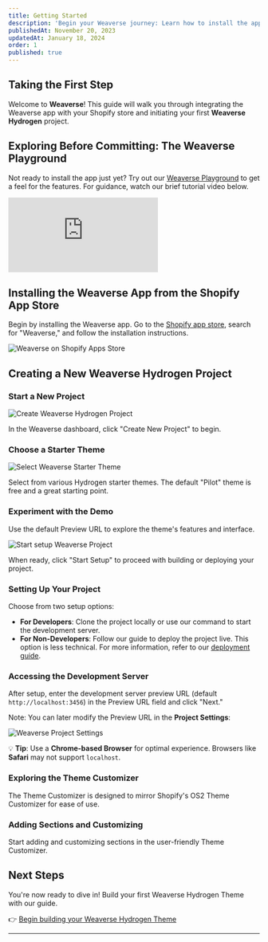 ```yaml
---
title: Getting Started
description: 'Begin your Weaverse journey: Learn how to install the app on Shopify and set up your first Weaverse Hydrogen project.'
publishedAt: November 20, 2023
updatedAt: January 18, 2024
order: 1
published: true
---
```


## Taking the First Step

Welcome to **Weaverse**! This guide will walk you through integrating the Weaverse app with your Shopify store and initiating your first **Weaverse Hydrogen** project.

## Exploring Before Committing: The Weaverse Playground

Not ready to install the app just yet? Try out our [Weaverse Playground](https://studio.weaverse.io/demo) to get a feel for the features. For guidance, watch our brief tutorial video below.

<iframe src="https://www.youtube.com/embed/aQZdQ17kF1U?rel=0" frameBorder="0" webkitallowfullscreen="true" mozallowfullscreen="true" allowFullScreen></iframe>

## Installing the Weaverse App from the Shopify App Store

Begin by installing the Weaverse app. Go to the [Shopify app store](https://apps.shopify.com/weaverse), search for "Weaverse," and follow the installation instructions.

![Weaverse on Shopify Apps Store](https://cdn.shopify.com/s/files/1/0728/0410/6547/files/weaverse_on_shopify_apps_store.png)

## Creating a New Weaverse Hydrogen Project

### Start a New Project

![Create Weaverse Hydrogen Project](https://cdn.shopify.com/s/files/1/0728/0410/6547/files/create_weaverse_hydrogen_project.webp)

In the Weaverse dashboard, click "Create New Project" to begin.

### Choose a Starter Theme

![Select Weaverse Starter Theme](https://cdn.shopify.com/s/files/1/0728/0410/6547/files/select_weaverse_starter_theme.webp)

Select from various Hydrogen starter themes. The default "Pilot" theme is free and a great starting point.

### Experiment with the Demo

Use the default Preview URL to explore the theme's features and interface.

![Start setup Weaverse Project](https://cdn.shopify.com/s/files/1/0728/0410/6547/files/start_setup_weaverse_project.webp)

When ready, click "Start Setup" to proceed with building or deploying your project.

### Setting Up Your Project

Choose from two setup options:

- **For Developers**: Clone the project locally or use our command to start the development server.
- **For Non-Developers**: Follow our guide to deploy the project live. This option is less technical. For more information, refer to our [deployment guide](/docs/deployment/oxygen).

### Accessing the Development Server

After setup, enter the development server preview URL (default `http://localhost:3456`) in the Preview URL field and click "Next."

Note: You can later modify the Preview URL in the **Project Settings**:

![Weaverse Project Settings](https://cdn.shopify.com/s/files/1/0728/0410/6547/files/weaverse_project_settings.webp)

💡 **Tip**: Use a **Chrome-based Browser** for optimal experience. Browsers like **Safari** may not support `localhost`.

### Exploring the Theme Customizer

The Theme Customizer is designed to mirror Shopify's OS2 Theme Customizer for ease of use.

### Adding Sections and Customizing

Start adding and customizing sections in the user-friendly Theme Customizer.

## Next Steps

You're now ready to dive in! Build your first Weaverse Hydrogen Theme with our guide.

👉 [Begin building your Weaverse Hydrogen Theme](/docs/guides/prerequisites)

---
